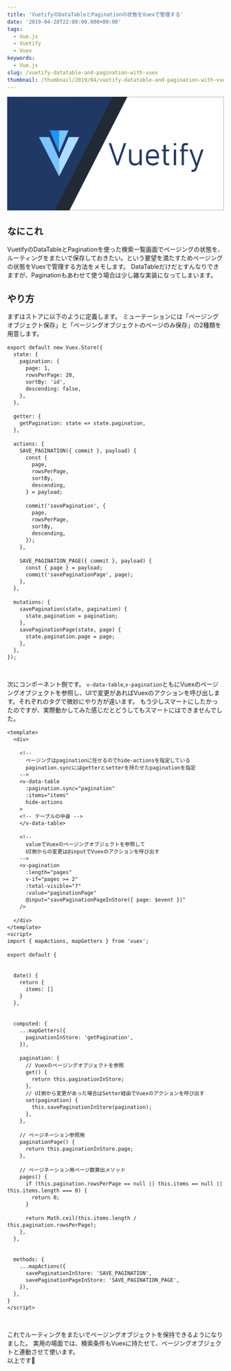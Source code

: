 ```yaml
---
title: 'VuetifyのDataTableとPaginationの状態をVuexで管理する'
date: '2019-04-28T22:00:00.000+09:00'
tags:
  - Vue.js
  - Vuetify
  - Vuex
keywords:
  - Vue.js
slug: /vuetify-datatable-and-pagination-with-vuex
thumbnail: /thumbnail/2019/04/vuetify-datatable-and-pagination-with-vuex.png
---
```


![vuetify-datatable-and-pagination-with-vuex](/thumbnail/2019/04/vuetify-datatable-and-pagination-with-vuex.png)

## なにこれ

VuetifyのDataTableとPaginationを使った検索一覧画面でページングの状態を、ルーティングをまたいで保存しておきたい。という要望を満たすためページングの状態をVuexで管理する方法をメモします。
DataTableだけだとすんなりできますが、Paginationもあわせて使う場合は少し雑な実装になってしまいます。

## やり方

まずはストアに以下のように定義します。
ミューテーションには「ページングオブジェクト保存」と「ページングオブジェクトのページのみ保存」の2種類を用意します。

```javascript:title=サンプル実装（Vuex側）
export default new Vuex.Store({
  state: {
    pagination: {
      page: 1,
      rowsPerPage: 20,
      sortBy: 'id',
      descending: false,
    },
  },

  getter: {
    getPagination: state => state.pagination,
  },

  actions: {
    SAVE_PAGINATION({ commit }, payload) {
      const {
        page,
        rowsPerPage,
        sortBy,
        descending,
      } = payload;

      commit('savePagination', {
        page,
        rowsPerPage,
        sortBy,
        descending,
      });
    },

    SAVE_PAGINATION_PAGE({ commit }, payload) {
      const { page } = payload;
      commit('savePaginationPage', page);
    },
  },

  mutations: {
    savePagination(state, pagination) {
      state.pagination = pagination;
    },
    savePaginationPage(state, page) {
      state.pagination.page = page;
    },
  },
});
```
<br/>


次にコンポーネント側です。
`v-data-table`,`v-pagination`ともにVuexのページングオブジェクトを参照し、UIで変更があればVuexのアクションを呼び出します。それぞれのタグで微妙にやり方が違います。
もう少しスマートにしたかったのですが、実際動かしてみた感じだとどうしてもスマートにはできませんでした。

```javascript{9,24-25,48-57,60-63,77-78}:title=サンプル実装（コンポーネント側）
<template>
  <div>

    <!--
      ページングはpaginationに任せるのでhide-actionsを指定している
      pagination.syncにはgetterとsetterを持たせたpaginationを指定
    -->
    <v-data-table
      :pagination.sync="pagination"
      :items="items"
      hide-actions
    >
    <!-- テーブルの中身 -->
    </v-data-table>

    <!--
      valueでVuexのページングオブジェクトを参照して
      UI側からの変更は@inputでVuexのアクションを呼び出す
    -->
    <v-pagination
      :length="pages"
      v-if="pages >= 2"
      :total-visible="7"
      :value="paginationPage"
      @input="savePaginationPageInStore({ page: $event })"
    />

  </div>
</template>
<script>
import { mapActions, mapGetters } from 'vuex';

export default {


  date() {
    return {
      items: []
    }
  },


  computed: {
    ...mapGetters({
      paginationInStore: 'getPagination',
    }),

    pagination: {
      // Vuexのページングオブジェクトを参照
      get() {
        return this.paginationInStore;
      },
      // UI側から変更があった場合はSetter経由でVuexのアクションを呼び出す
      set(pagination) {
        this.savePaginationInStore(pagination);
      },
    },

    // ページネーション参照用
    paginationPage() {
      return this.paginationInStore.page;
    },

    // ページネーション用ページ数算出メソッド
    pages() {
      if (this.pagination.rowsPerPage == null || this.items == null || this.items.length === 0) {
        return 0;
      }

      return Math.ceil(this.items.length / this.pagination.rowsPerPage);
    },
  },


  methods: {
    ...mapActions({
      savePaginationInStore: 'SAVE_PAGINATION',
      savePaginationPageInStore: 'SAVE_PAGINATION_PAGE',
    }),
  },
}
</script>
```
<br/>

これでルーティングをまたいでページングオブジェクトを保持できるようになりました。
実用の場面では、検索条件もVuexに持たせて、ページングオブジェクトと連動させて使います。<br/>
以上です🍅